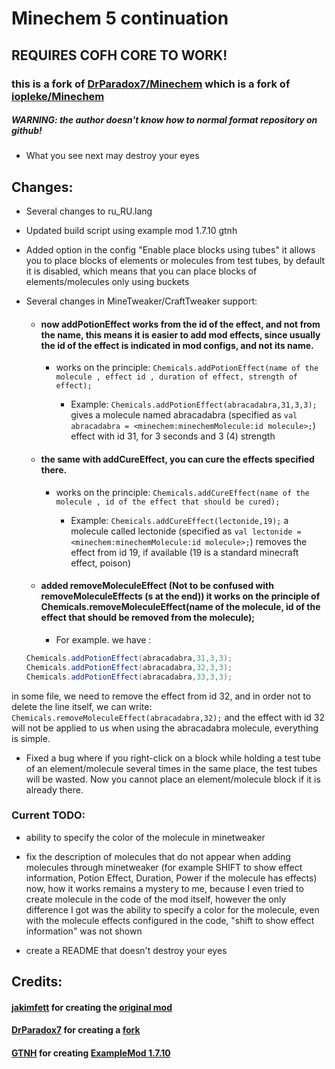 # Minechem 5 continuation
## REQUIRES COFH CORE TO WORK!

### this is a fork of [DrParadox7/Minechem](https://github.com/DrParadox7/Minechem) which is a fork of [iopleke/Minechem](https://github.com/iopleke/Minechem)

##### WARNING: the author doesn't know how to normal format repository on github!
   - What you see next may destroy your eyes


## Changes:
+ Several changes to ru_RU.lang
+ Updated build script using example mod 1.7.10 gtnh
+ Added option in the config "Enable place blocks using tubes"
it allows you to place blocks of elements or molecules from test tubes, by default it is disabled, which means that you can place blocks of elements/molecules only using buckets
+ Several changes in MineTweaker/CraftTweaker support:

	- #### now addPotionEffect works from the id of the effect, and not from the name, this means it is easier to add mod effects, since usually the id of the effect is indicated in mod configs, and not its name.
	  - works on the principle:   `Chemicals.addPotionEffect(name of the molecule , effect id , duration of effect, strength of effect);`

           - Example: `Chemicals.addPotionEffect(abracadabra,31,3,3);` gives a molecule named abracadabra (specified as `val abracadabra = <minechem:minechemMolecule:id molecule>;`) effect with id 31, for 3 seconds and 3 (4) strength
	
	- #### the same with addCureEffect, you can cure the effects specified there.
      - works on the principle:   `Chemicals.addCureEffect(name of the molecule , id of the effect that should be cured);`

        - Example: `Chemicals.addCureEffect(lectonide,19);` a molecule called lectonide (specified as `val lectonide = <minechem:minechemMolecule:id molecule>;`) removes the effect from id 19, if available (19 is a standard minecraft effect, poison)
	
	- #### added removeMoleculeEffect (Not to be confused with removeMoleculeEffects (s at the end)) it works on the principle of Chemicals.removeMoleculeEffect(name of the molecule, id of the effect that should be removed from the molecule);
	    - For example. we have :
	```java
  Chemicals.addPotionEffect(abracadabra,31,3,3);
	Chemicals.addPotionEffect(abracadabra,32,3,3);
	Chemicals.addPotionEffect(abracadabra,33,3,3);
 in some file, we need to remove the effect from id 32, and in order not to delete the line itself, we can write:
	`Chemicals.removeMoleculeEffect(abracadabra,32);`
	and the effect with id 32 will not be applied to us when using the abracadabra molecule, everything is simple.




+ Fixed a bug where if you right-click on a block while holding a test tube of an element/molecule several times in the same place, the test tubes will be wasted. Now you cannot place an element/molecule block if it is already there.

### Current TODO:

+ ability to specify the color of the molecule in minetweaker

+ fix the description of molecules that do not appear when adding molecules through minetweaker (for example SHIFT to show effect information, Potion Effect, Duration, Power if the molecule has effects) now, how it works remains a mystery to me, because I even tried to create molecule in the code of the mod itself, however the only difference I got was the ability to specify a color for the molecule, even with the molecule effects configured in the code, "shift to show effect information" was not shown

+ create a README that doesn't destroy your eyes


## Credits:

#### [jakimfett](https://github.com/jakimfett) for creating the [original mod](https://github.com/iopleke/Minechem/tree/master)
#### [DrParadox7](https://github.com/DrParadox7) for creating a [fork](https://github.com/DrParadox7/Minechem)
#### [GTNH](https://github.com/GTNewHorizons) for creating [ExampleMod 1.7.10](https://github.com/GTNewHorizons/ExampleMod1.7.10)